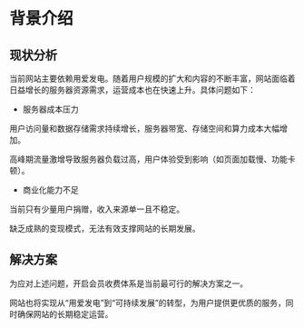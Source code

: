 # 背景介绍

## 现状分析

当前网站主要依赖用爱发电。随着用户规模的扩大和内容的不断丰富，网站面临着日益增长的服务器资源需求，运营成本也在快速上升。具体问题如下：

- 服务器成本压力

用户访问量和数据存储需求持续增长，服务器带宽、存储空间和算力成本大幅增加。

高峰期流量激增导致服务器负载过高，用户体验受到影响（如页面加载慢、功能卡顿）。

- 商业化能力不足

当前只有少量用户捐赠，收入来源单一且不稳定。

缺乏成熟的变现模式，无法有效支撑网站的长期发展。

## 解决方案

为应对上述问题，开启会员收费体系是当前最可行的解决方案之一。

网站也将实现从“用爱发电”到“可持续发展”的转型，为用户提供更优质的服务，同时确保网站的长期稳定运营。
